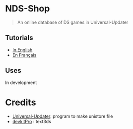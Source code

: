 # NDS-Shop
> An online database of DS games in Universal-Updater


## Tutorials

- [In English]()
- [En Français]()


## Uses

In development


# Credits

- [Universal-Updater](https://github.com/Universal-Team/Universal-Updater): program to make unistore file
- [devkitPro](https://github.com/devkitPro) : text3ds 
